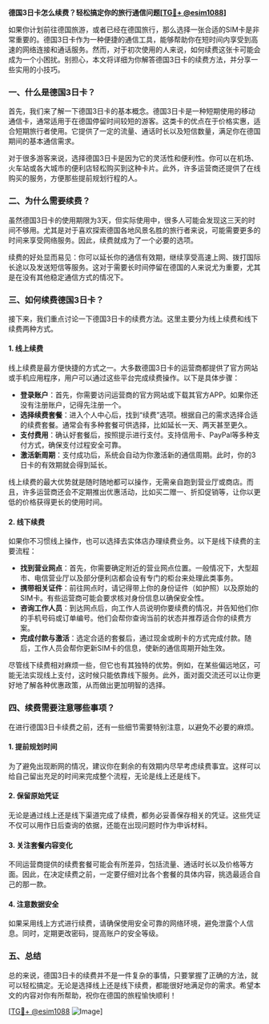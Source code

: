 **德国3日卡怎么续费？轻松搞定你的旅行通信问题[[TG💪+ @esim1088](https://t.me/s/esim1088)]**

如果你计划前往德国旅游，或者已经在德国旅行，那么选择一张合适的SIM卡是非常重要的。德国3日卡作为一种便捷的通信工具，能够帮助你在短时间内享受到高速的网络连接和通话服务。然而，对于初次使用的人来说，如何续费这张卡可能会成为一个小困扰。别担心，本文将详细为你解答德国3日卡的续费方法，并分享一些实用的小技巧。

### 一、什么是德国3日卡？

首先，我们来了解一下德国3日卡的基本概念。德国3日卡是一种短期使用的移动通信卡，通常适用于在德国停留时间较短的游客。这类卡的优点在于价格实惠，适合短期旅行者使用。它提供了一定的流量、通话时长以及短信数量，满足你在德国期间的基本通信需求。

对于很多游客来说，选择德国3日卡是因为它的灵活性和便利性。你可以在机场、火车站或各大城市的便利店轻松购买到这种卡片。此外，许多运营商还提供了在线购买的服务，方便那些提前规划行程的人。

### 二、为什么需要续费？

虽然德国3日卡的使用期限为3天，但实际使用中，很多人可能会发现这三天的时间不够用。尤其是对于喜欢探索德国各地风景名胜的旅行者来说，可能需要更多的时间来享受网络服务。因此，续费就成为了一个必要的选项。

续费的好处显而易见：你可以延长你的通信有效期，继续享受高速上网、拨打国际长途以及发送短信等服务。这对于需要长时间停留在德国的人来说尤为重要，尤其是在没有其他稳定通信方式的情况下。

### 三、如何续费德国3日卡？

接下来，我们重点讨论一下德国3日卡的续费方法。这里主要分为线上续费和线下续费两种方式。

#### 1. 线上续费

线上续费是最方便快捷的方式之一。大多数德国3日卡的运营商都提供了官方网站或手机应用程序，用户可以通过这些平台完成续费操作。以下是具体步骤：

- **登录账户**：首先，你需要访问运营商的官方网站或下载其官方APP。如果你还没有注册账户，记得先注册一个。
- **选择续费套餐**：进入个人中心后，找到“续费”选项。根据自己的需求选择合适的续费套餐。通常会有多种套餐可供选择，比如延长一天、两天甚至更久。
- **支付费用**：确认好套餐后，按照提示进行支付。支持信用卡、PayPal等多种支付方式，确保支付过程安全可靠。
- **激活新周期**：支付成功后，系统会自动为你激活新的通信周期。此时，你的3日卡的有效期就会得到延长。

线上续费的最大优势就是随时随地都可以操作，无需亲自跑到营业厅或商店。而且，许多运营商还会不定期推出优惠活动，比如买二赠一、折扣促销等，让你以更低的价格获得更长的使用时间。

#### 2. 线下续费

如果你不习惯线上操作，也可以选择去实体店办理续费业务。以下是线下续费的主要流程：

- **找到营业网点**：首先，你需要确定附近的营业网点位置。一般情况下，大型超市、电信营业厅以及部分便利店都会设有专门的柜台来处理此类事务。
- **携带相关证件**：前往网点时，请记得带上你的身份证件（如护照）以及原始的SIM卡。有些运营商可能会要求核对身份信息以确保安全性。
- **咨询工作人员**：到达网点后，向工作人员说明你要续费的情况，并告知他们你的手机号码或订单编号。他们会帮你查询当前的状态并推荐适合你的续费方案。
- **完成付款与激活**：选定合适的套餐后，通过现金或刷卡的方式完成付款。随后，工作人员会帮你更新SIM卡的信息，使新的通信周期开始生效。

尽管线下续费相对麻烦一些，但它也有其独特的优势。例如，在某些偏远地区，可能无法实现线上支付，这时候只能依靠线下服务。此外，面对面交流还可以让你更好地了解各种优惠政策，从而做出更加明智的选择。

### 四、续费需要注意哪些事项？

在进行德国3日卡续费之前，还有一些细节需要特别注意，以避免不必要的麻烦。

#### 1. 提前规划时间

为了避免出现断网的情况，建议你在剩余的有效期内尽早考虑续费事宜。这样可以给自己留出充足的时间来完成整个流程，无论是线上还是线下。

#### 2. 保留原始凭证

无论是通过线上还是线下渠道完成了续费，都务必妥善保存相关的凭证。这些凭证不仅可以用作日后查询的依据，还能在出现问题时作为申诉材料。

#### 3. 关注套餐内容变化

不同运营商提供的续费套餐可能会有所差异，包括流量、通话时长以及价格等方面。因此，在决定续费之前，一定要仔细对比各个套餐的具体内容，挑选最适合自己的那一款。

#### 4. 注意数据安全

如果采用线上方式进行续费，请确保使用安全可靠的网络环境，避免泄露个人信息。同时，定期更改密码，提高账户的安全等级。

### 五、总结

总的来说，德国3日卡的续费并不是一件复杂的事情，只要掌握了正确的方法，就可以轻松搞定。无论是选择线上还是线下续费，都能很好地满足你的需求。希望本文的内容对你有所帮助，祝你在德国的旅程愉快顺利！

[[TG💪+ @esim1088](https://t.me/s/esim1088) ![Image](https://i.postimg.cc/4NQfJmqS/Snipaste-2025-05-13-00-14-12.png)]